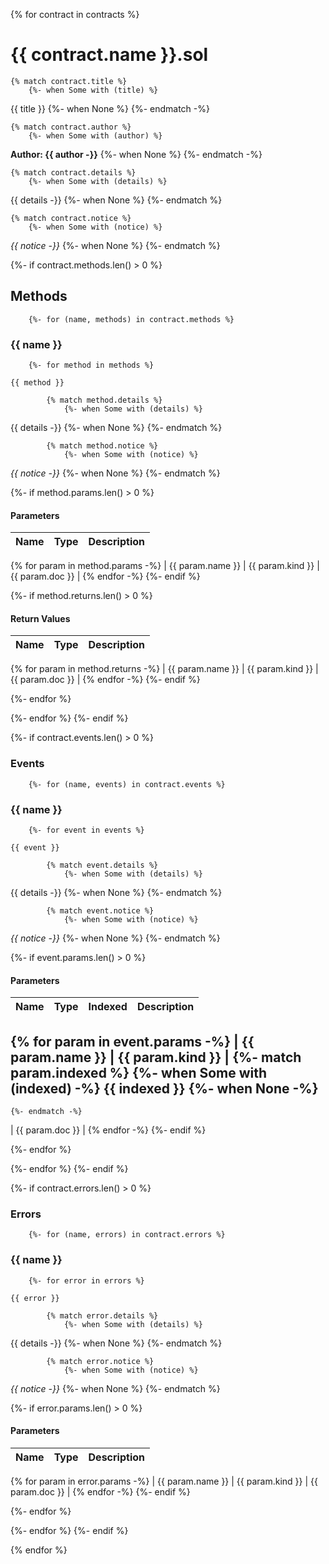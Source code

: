 {% for contract in contracts %}
# {{ contract.name }}.sol

    {% match contract.title %}
        {%- when Some with (title) %}
{{ title }}
        {%- when None %}
    {%- endmatch -%}

    {% match contract.author %}
        {%- when Some with (author) %}
**Author: {{ author -}}**
        {%- when None %}
    {%- endmatch -%}

    {% match contract.details %}
        {%- when Some with (details) %}
{{ details -}}
        {%- when None %}
    {%- endmatch %}

    {% match contract.notice %}
        {%- when Some with (notice) %}
*{{ notice -}}*
        {%- when None %}
    {%- endmatch %}

{%- if contract.methods.len() > 0 %}
## Methods
        {%- for (name, methods) in contract.methods %}
### {{ name }}
        {%- for method in methods %}
```solidity
{{ method }}
```

            {% match method.details %}
                {%- when Some with (details) %}
{{ details -}}
                {%- when None %}
            {%- endmatch %}

            {% match method.notice %}
                {%- when Some with (notice) %}
*{{ notice -}}*
                {%- when None %}
            {%- endmatch %}

{%- if method.params.len() > 0 %}
#### Parameters

| Name | Type | Description |
|---|---|---|
{% for param in method.params -%}
| {{ param.name }} | {{ param.kind }} | {{ param.doc }} |
{% endfor -%}
{%- endif %}

{%- if method.returns.len() > 0 %}
#### Return Values

| Name | Type | Description |
|---|---|---|
{% for param in method.returns -%}
| {{ param.name }} | {{ param.kind }} | {{ param.doc }} |
{% endfor -%}
{%- endif %}

{%- endfor %}

{%- endfor %}
{%- endif %}

{%- if contract.events.len() > 0 %}
### Events
        {%- for (name, events) in contract.events %}
### {{ name }}
        {%- for event in events %}
```solidity
{{ event }}
```

            {% match event.details %}
                {%- when Some with (details) %}
{{ details -}}
                {%- when None %}
            {%- endmatch %}

            {% match event.notice %}
                {%- when Some with (notice) %}
*{{ notice -}}*
                {%- when None %}
            {%- endmatch %}

{%- if event.params.len() > 0 %}
#### Parameters

| Name | Type | Indexed | Description |
|---|---|---|---|
{% for param in event.params -%}
| {{ param.name }} | {{ param.kind }} |
    {%- match param.indexed %}
        {%- when Some with (indexed) -%}
{{ indexed }}
        {%- when None -%}
-
    {%- endmatch -%}
| {{ param.doc }} |
{% endfor -%}
{%- endif %}


{%- endfor %}

{%- endfor %}
{%- endif %}


{%- if contract.errors.len() > 0 %}
### Errors
        {%- for (name, errors) in contract.errors %}
### {{ name }}
        {%- for error in errors %}
```solidity
{{ error }}
```

            {% match error.details %}
                {%- when Some with (details) %}
{{ details -}}
                {%- when None %}
            {%- endmatch %}

            {% match error.notice %}
                {%- when Some with (notice) %}
*{{ notice -}}*
                {%- when None %}
            {%- endmatch %}

{%- if error.params.len() > 0 %}
#### Parameters

| Name | Type | Description |
|---|---|---|
{% for param in error.params -%}
| {{ param.name }} | {{ param.kind }} | {{ param.doc }} |
{% endfor -%}
{%- endif %}


{%- endfor %}

{%- endfor %}
{%- endif %}

{% endfor %}
